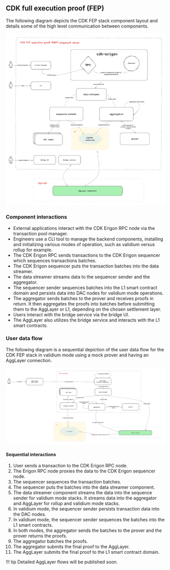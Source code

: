 ## CDK full execution proof (FEP)

The following diagram depicts the CDK FEP stack component layout and details some of the high level communication between components.

![High level view of CDK stack](../../img/cdk/cdk-stack.png)

### Component interactions

- External applications interact with the CDK Erigon RPC node via the transaction pool manager.
- Engineers use a CLI tool to manage the backend components, installing and initializing various modes of operation, such as validium versus rollup for example.
- The CDK Erigon RPC sends transactions to the CDK Erigon sequencer which sequences transactions batches.
- The CDK Erigon sequencer puts the transaction batches into the data streamer.
- The data streamer streams data to the sequencer sender and the aggregator.
- The sequencer sender sequences batches into the L1 smart contract domain and persists data into DAC nodes for validium mode operations.
- The aggregator sends batches to the prover and receives proofs in return. It then aggregates the proofs into batches before submitting them to the AggLayer or L1, depending on the chosen settlement layer.
- Users interact with the bridge service via the bridge UI.
- The AggLayer also utilizes the bridge service and interacts with the L1 smart contracts.

### User data flow

The following diagram is a sequential depiction of the user data flow for the CDK FEP stack in validium mode using a mock prover and having an AggLayer connection.

![High level view of CDK user data flow](../../img/cdk/user-data-flow.png)

#### Sequential interactions

1. User sends a transaction to the CDK Erigon RPC node.
2. The Erigon RPC node proxies the data to the CDK Erigon sequencer node.
3. The sequencer sequences the transaction batches.
4. The sequencer puts the batches into the data streamer component.
5. The data streamer component streams the data into the sequence sender for validium mode stacks. It streams data into the aggregator and AggLayer for rollup and validium mode stacks. 
6. In validium mode, the sequencer sender persists transaction data into the DAC nodes.
7. In validium mode, the sequencer sender sequences the batches into the L1 smart contracts.
8. In both modes, the aggregator sends the batches to the prover and the prover returns the proofs.
9. The aggregator batches the proofs.
10. The aggregator submits the final proof to the AggLayer.
11. The AggLayer submits the final proof to the L1 smart contract domain.

!!! tip
    Detailed AggLayer flows will be published soon.
